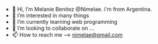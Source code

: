 - 👋 Hi, I’m Melanie Benitez @Nimelae. i'm from Argentina. 
- 👀 I’m interested in many things 
- 🌱 I’m currently learning web programming
- 💞️ I’m looking to collaborate on ...
- 📫 How to reach me --> nimelae@gmail.com

<!---
Nimelae/Nimelae is a ✨ special ✨ repository because its `README.md` (this file) appears on your GitHub profile.
You can click the Preview link to take a look at your changes.
--->
